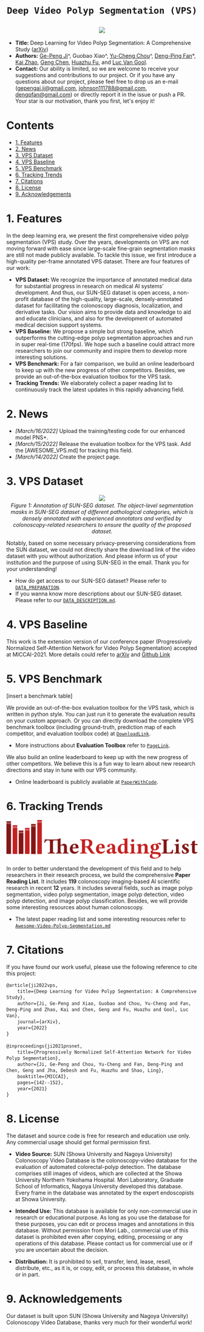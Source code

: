 # <p align=center>`Deep Video Polyp Segmentation (VPS)`</p><!-- omit in toc -->

<p align="center">
    <img src="./assets/background-min.gif"/> <br />
</p>

- **Title:** Deep Learning for Video Polyp Segmentation: A Comprehensive Study ([arXiv]())
- **Authors:** [Ge-Peng Ji](https://scholar.google.com/citations?view_op=list_works&hl=en&hl=en&user=oaxKYKUAAAAJ)^, Guobao Xiao^, [Yu-Cheng Chou](https://scholar.google.com/citations?user=YVNRBTcAAAAJ&hl=en)^, [Deng-Ping Fan](https://dengpingfan.github.io/)*, [Kai Zhao](https://kaizhao.net/), [Geng Chen](https://scholar.google.com/citations?user=sJGCnjsAAAAJ&hl=en), [Huazhu Fu](https://hzfu.github.io/), and [Luc Van Gool](https://scholar.google.com/citations?user=TwMib_QAAAAJ&hl=en).
- **Contact:** Our ability is limited, so we are welcome to receive your suggestions and contributions to our project. Or if you have any questions about our project, please feel free to drop us an e-mail (gepengai.ji@gmail.com, johnson111788@gmail.com, dengpfan@gmail.com) or directly report it in the issue or push a PR. Your star is our motivation, thank you first, let's enjoy it!

# Contents<!-- omit in toc -->
- [1. Features](#1-features)
- [2. News](#2-news)
- [3. VPS Dataset](#3-vps-dataset)
- [4. VPS Baseline](#4-vps-baseline)
- [5. VPS Benchmark](#5-vps-benchmark)
- [6. Tracking Trends](#6-tracking-trends)
- [7. Citations](#7-citations)
- [8. License](#8-license)
- [9. Acknowledgements](#9-acknowledgements)


# 1. Features

In the deep learning era, we present the first comprehensive video polyp segmentation (VPS) study. Over the years, developments on VPS are not moving forward with ease since large-scale fine-grain segmentation masks are still not made publicly available. To tackle
this issue, we first introduce a high-quality per-frame annotated VPS dataset. There are four features of our work:

- **VPS Dataset:** We recognize the importance of annotated medical data for substantial progress in research on medical AI systems’ development. And thus, our SUN-SEG dataset is open access, a non-profit database of the high-quality, large-scale, densely-annotated dataset for facilitating the colonoscopy diagnosis, localization, and derivative tasks. Our vision aims to provide data and knowledge to aid and educate clinicians, and also for the development of automated medical decision support systems.
- **VPS Baseline:** We propose a simple but strong baseline, which outperforms the cutting-edge polyp segmentation approaches and run in super real-time (170fps). We hope such a baseline could attract more researchers to join our community and inspire them to develop more interesting solutions.
- **VPS Benchmark:** For a fair comparison, we build an online leaderboard to keep up with the new progress of other competitors. Besides, we provide an out-of-the-box evaluation toolbox for the VPS task.
- **Tracking Trends:** We elaborately collect a paper reading list to continuously track the latest updates in this rapidly advancing field.


# 2. News

- *[March/16/2022]* Upload the training/testing code for our enhanced model PNS+.
- *[March/15/2022]* Release the evaluation toolbox for the VPS task. Add the [AWESOME_VPS.md] for tracking this field.
- *[March/14/2022]* Create the project page.


# 3. VPS Dataset

<p align="center">
    <img src="./assets/Pathological-min.gif"/> <br />
    <em> 
    Figure 1: Annotation of SUN-SEG dataset. The object-level segmentation masks in SUN-SEG dataset of different pathological categories, which is densely annotated with experienced annotators and verified by colonoscopy-related researchers to ensure the quality of the proposed dataset. 
    </em>
</p>

Notably, based on some necessary privacy-preserving considerations from the SUN dataset, we could not directly share the download link of the video dataset with you without authorization. And please inform us of your institution and the purpose of using SUN-SEG in the email. Thank you for your understanding! 

- How do get access to our SUN-SEG dataset? Please refer to [`DATA_PREPARATION`](https://github.com/GewelsJI/VPS/blob/main/docs/DATA_PREPARATION.md).
- If you wanna know more descriptions about our SUN-SEG dataset. Please refer to our [`DATA_DESCRIPTION.md`](https://github.com/GewelsJI/VPS/blob/main/docs/DATA_DESCRIPTION.md).


# 4. VPS Baseline


This work is the extension version of our conference paper (Progressively Normalized Self-Attention Network for Video Polyp Segmentation) accepted at MICCAI-2021. More details could refer to [arXiv](https://arxiv.org/abs/2105.08468) and [Github Link](https://github.com/GewelsJI/PNS-Net)


# 5. VPS Benchmark

[insert a benchmark table]

We provide an out-of-the-box evaluation toolbox for the VPS task, which is written in python style. You can just run it to generate the evaluation results on your custom approach. Or you can directly download the complete VPS benchmark toolbox (including ground-truth, prediction map of each competitor, and evaluation toolbox code) at [`DownloadLink`](). 

- More instructions about **Evaluation Toolbox** refer to [`PageLink`](https://github.com/GewelsJI/VPS/tree/main/eval).

We also build an online leaderboard to keep up with the new progress of other competitors. We believe this is a fun way to learn about new research directions and stay in tune with our VPS community.

- Online leaderboard is publicly avaliable at [`PaperWithCode`](). 

# 6. Tracking Trends

<p align="center">
    <img src="./assets/the-reading-list.png"/> <br />
</p>

In order to better understand the development of this field and to help researchers in their research process, we build the comprehensive **Paper Reading List**. It includes **119** colonoscopy imaging-based AI scientific research in recent **12** years. It includes several fields, such as image polyp segmentation, video polyp segmentation, image polyp detection, video polyp detection, and image polyp classification. Besides, we will provide some interesting resources about human colonoscopy.

- The latest paper reading list and some interesting resources refer to [`Awesome-Video-Polyp-Segmentation.md`](https://github.com/GewelsJI/VPS/blob/main/docs/AWESOME_VPS.md)

# 7. Citations

If you have found our work useful, please use the following reference to cite this project:

    @article{ji2022vps,
        title={Deep Learning for Video Polyp Segmentation: A Comprehensive Study},
        author={Ji, Ge-Peng and Xiao, Guobao and Chou, Yu-Cheng and Fan, Deng-Ping and Zhao, Kai and Chen, Geng and Fu, Huazhu and Gool, Luc Van},
        journal={arXiv},
        year={2022}
    }

    @inproceedings{ji2021pnsnet,
        title={Progressively Normalized Self-Attention Network for Video Polyp Segmentation},
        author={Ji, Ge-Peng and Chou, Yu-Cheng and Fan, Deng-Ping and Chen, Geng and Jha, Debesh and Fu, Huazhu and Shao, Ling},
        booktitle={MICCAI},
        pages={142--152},
        year={2021}
    }

# 8. License

The dataset and source code is free for research and education use only. Any commercial usage should get formal permission first.

- **Video Source:** SUN (Showa University and Nagoya University) Colonoscopy Video Database is the colonoscopy-video database for the evaluation of automated colorectal-polyp detection. The database comprises still images of videos, which are collected at the Showa University Northern Yokohama Hospital. Mori Laboratory, Graduate School of Informatics, Nagoya University developed this database. Every frame in the database was annotated by the expert endoscopists at Showa University.

- **Intended Use:** This database is available for only non-commercial use in research or educational purpose. 
As long as you use the database for these purposes, you can edit or process images and annotations in this database. 
Without permission from Mori Lab., commercial use of this dataset is prohibited even after copying, editing, 
processing or any operations of this database. Please contact us for commercial use or if you are uncertain about
the decision.

- **Distribution:** It is prohibited to sell, transfer, lend, lease, resell, distribute, etc., as it is, or copy, edit, or process this database, in whole or in part.



# 9. Acknowledgements

Our dataset is built upon SUN (Showa University and Nagoya University) Colonoscopy Video Database, thanks very much for their wonderful work!